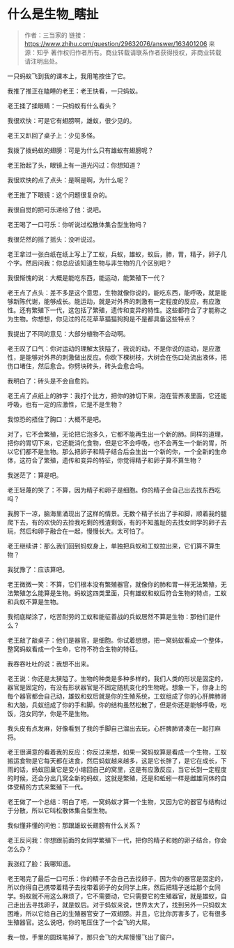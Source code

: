 # 什么是生物_瞎扯

> 作者：三当家的
链接：https://www.zhihu.com/question/29632076/answer/163401206
来源：知乎
著作权归作者所有。商业转载请联系作者获得授权，非商业转载请注明出处。

一只蚂蚁飞到我的课本上，我用笔按住了它。

我推了推正在瞌睡的老王：老王快看，一只蚂蚁。

老王揉了揉眼睛：一只蚂蚁有什么看头？

我很欢快：可是它有翅膀啊，雄蚁，很少见的。

老王又趴回了桌子上：少见多怪。

我拨了拨蚂蚁的翅膀：可是为什么只有雄蚁有翅膀呢？

老王抬起了头，眼镜上有一道光闪过：你想知道？

我很欢快的点了点头：是啊是啊，为什么呢？

老王推了下眼镜：这个问题很复杂的。

我很自觉的把可乐递给了他：说吧。

老王喝了一口可乐：你听说过松散体集合型生物吗？

我很茫然的摇了摇头：没听说过。

老王拿过一张白纸在纸上写上了工蚁，兵蚁，雄蚁，蚁后，肺，胃，精子，卵子几个字。然后问我：你总应该知道生物与非生物的几个区别吧？

我很惭愧的说：大概是能吃东西，能运动，能繁殖下一代？

老王点了点头：差不多是这个意思，生物就像你说的，能吃东西，能呼吸，就是能够新陈代谢，能够成长。能运动，就是对外界的刺激有一定程度的反应，有应激性。还有繁殖下一代，这包括了繁殖，遗传和变异的特性。这些都符合了才能称之为生物。你想想，你见过的花花草草猫猫狗狗是不是都具备这些特点？

我提出了不同的意见：大部分植物不会动啊。

老王叹了口气：你对运动的理解太狭隘了，我说的动，不是你说的运动，是应激性，是能够对外界的刺激做出反应。你砍下棵树枝，大树会在伤口处流出液体，把伤口堵住，然后愈合。你劈块砖头，砖头会愈合吗。

我明白了：砖头是不会自愈的。

老王点了点纸上的肺字：我打个比方，把你的肺切下来，泡在营养液里面，它还能呼吸，也有一定的应激性，它是不是生物？

我惊恐的捂住了胸口：大概不是吧。

对了，它不会繁殖，无论把它泡多久，它都不能再生出一个新的肺。同样的道理，把你的胃切下来，它还能消化食物，但是它不会呼吸，也不会再生一个新的胃，所以它们都不是生物。那么把卵子和精子结合后会生出一个新的你，一个全新的生命体，这符合了繁殖，遗传和变异的特征，你觉得精子和卵子算不算生物？

我迷茫了：算是吧。

老王轻蔑的笑了：不算，因为精子和卵子是细胞。你的精子会自己出去找东西吃吗？

我胯下一凉，脑海里涌现出了这样的情景。无数个精子长出了手和脚，顺着我的腿爬下去，有的欢快的去捡我吃剩的残渣剩饭，有的不知羞耻的去找女同学的卵子去玩，然后和卵子融合在一起，慢慢长大。太可怕了。

老王继续讲：那么我们回到蚂蚁身上，单独把兵蚁和工蚁拉出来，它们算不算生物？

我犹豫了：应该算吧。

老王微微一笑：不算，它们根本没有繁殖器官，就像你的肺和胃一样无法繁殖，无法繁殖怎么能算是生物。蚂蚁这四类里面，只有雄蚁和蚁后符合生物的特点，工蚁和兵蚁不算是生物。

我彻底糊涂了，吃苦耐劳的工蚁和能征善战的兵蚁居然不算是生物：那他们是什么？

老王敲了敲桌子：他们是器官，是细胞。你试着想想，把一窝蚂蚁看成一个整体，整窝蚂蚁看成一个生命，它符不符合生物的特征。

我吞吞吐吐的说：我想不出来。

老王说：你还是太狭隘了。生物的种类是多种多样的，我们人类的形状是固定的，器官是固定的，有没有形状器官是不固定随机变化的生物呢。想象一下，你身上的每个器官都会自己动，雄蚁和蚁后就是你的生殖系统，工蚁组成了你的心肝脾肺肾和大脑，兵蚁组成了你的手和脚。你的结构虽然松散了，但是你还是能够呼吸，吃饭，泡女同学，你是不是生物。

我头皮有点发麻，好像看到了我的手脚自己溜出去玩，心肝脾肺肾凑在一起打麻将。

老王很满意的看着我的反应：你反过来想，如果一窝蚂蚁算是看成一个生物，工蚁搬运食物是它每天都在进食，然后蚂蚁越来越多，这是它长胖了，是它在成长，下雨的话，蚂蚁回巢它是变小缩回自己的窝里，这是有应激反应，当它长到一定程度的时候，还会分出几窝全新的蚂蚁，这就是繁殖，还是和蚯蚓一样是雌雄同体的自体受精的方式来繁殖下一代。

老王做了一个总结：明白了吧，一窝蚂蚁才算一个生物，又因为它的器官与结构过于分散，所以它叫松散体集合型生物。

我似懂非懂的问他：那跟雄蚁长翅膀有什么关系？

老王反问我：你想跟前面的女同学繁殖下一代，把你的精子和她的卵子结合，你会怎么办？

我涨红了脸：我哪知道。

老王喝完了最后一口可乐：你的精子不会自己去找卵子，因为你的器官是固定的，所以你得自己携带着精子去找带着卵子的女同学上床，然后把精子送给那个女同学。蚂蚁就不用这么麻烦了，它不需要动，它只需要它的生殖器官，就是雄蚁，自己走出去寻找卵子，就是蚁后。对于蚂蚁来说，世界太大了，找到另外一只蚂蚁太困难，所以它给自己的生殖器官安了一双翅膀。并且，它比你厉害多了，它有很多生殖器官。这么说吧，你的笔压住了一个会飞的大屌。

我一惊，手里的圆珠笔掉了，那只会飞的大屌慢慢飞出了窗户。